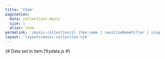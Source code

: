```yaml
---
title: 'Item'
pagination:
  data: collections.music 
  size: 1
  alias: item
permalink: '/music-collection/{{ item.name | sanitizeNameFilter | slug }}/'
layout: 'layouts/music-collection.njk'
---
```

{# Data set in item.11tydata.js #}